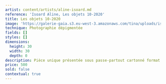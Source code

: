 ```yaml
---
artist: content/artists/aline-isoard.md
reference: 'Isoard Aline, Les objets 10-2020'
title: Les objets 10-2020
image: 'https://galerie-gaia.s3.eu-west-3.amazonaws.com/tina/uploads/isoard-aline/les objets 10-2020,30x30aw.jpg'
technique: Photographie dépigmentée
fields: []
styles: []
dimensions:
  height: 30
  width: 30
  depth: 0
description: Pièce unique présentée sous passe-partout cartonné format 40X40 prêt à être encadrée.
price: 500
sold: false
contextual: true
---
```


